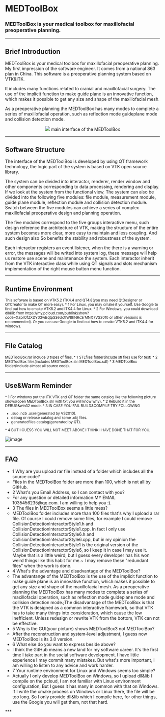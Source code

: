 # MEDToolBox
### MEDToolBox is your medical toolbox for maxillofacial preoperative planning.
***

## Brief Introduction
 
 MEDToolBox is your medical toolbox for maxillofacial preoperative planning. My first impression of the software engineer. It comes from a national 863 plan in China. This software is a preoperative planning system based on VTK&ITK. 
 
 It includes many functions related to cranial and maxillofacial surgery. The use of the implicit function to make guide plane is an innovative function, which makes it possible to get any size and shape of the maxillofacial mesh. 
 
 As a preoperative planning the MEDToolBox has many modes to complete a series of maxillofacial operation, such as reflection mode guideplane mode and collision detection mode.

 
 <div  align="center">
 <img src="https://github.com/RuojiWang/MEDToolBox/raw/Modify-Source-Code/images-folder/switch-meun.png" height="624*1.8" width="658*1.8"/>
 <center"> main interface of the MEDToolBox</center>
 </div>
 
***

## Software Structure

 The interface of the MEDToolBox is developed by using QT framework technology, the logic part of the system is based on VTK open source library. 
 
 The system can be divided into interactor, renderer, render window and other components corresponding to data processing, rendering and display. If we look at the system from the functional view, The system can also be divided into the following five modules: file module, measurement module, guide plane module, reflection module and collision detection module. Switch between the five modules can achieve a series of complex maxillofacial preoperative design and planning operation. 
 
 The five modules correspond to the five groups interactive menu, such design reference the architecture of VTK, making the structure of the entire system becomes more clear, more easy to maintain and less coupling. And such design also So benefits the stability and robustness of the system. 
 
 Each interactor registers an event listener, when the there is a warning or error, the messages will be writed into system log, these message will help us restore use scene and maintenance the system. Each interactor inherit from the VTK interactive class while using QT signals and slots mechanism implementation of the right mouse button menu function.

***

## Runtime Environment
 <small>
 This software is based on VTK5.2 ITK4.4 and QT4.8(you may need QtDesigner or QTCreator to make QT more easy). 
 * 1 For Linux, you may cmake it yourself. Use Google to find out how to cmake VTK5.2 and ITK4.4 for Linux.  
 * 2 For Windows, you could download dll&lib from https://my.pcloud.com/publink/show?code=XZprOfZXDY03wBqtpS3eUctlW8hNRc3rMNX (VS2010 or other versions is recommended). Or you can use Google to find out how to cmake VTK5.2 and ITK4.4 for windows. 
 </small>

***

## File Catalog
 <small>
 MEDToolBox.rar include 3 types of files.
 * 1 STLfiles folder(include stl files use for test)
 * 2 MEDToolBox files(includes MEDToolBox.sln MEDToolBox.sdf) 
 * 3 MEDToolBox folder(include almost all source code). 
 </small>

***

## Use&Warm Reminder
 <small>
 * 1 For windows put the ITK VTK and QT folder the same catalog like the following picture shows(open MEDToolBox.sln with txt you will know why). 
 * 2 Rebuild it in the DEBUG&win32 mode.
 * 3 IN CASE YOU FAIL BUILD&COMPILE TRY FOLLOWING
   <ol>
   <li type="disc">.suo .ncb .user(generated by VS2010).</li>
   <li type="disc">debug or release catalog and some .obj files.</li>
   <li type="disc">generatedfiles catalog(generated by QT).</li>
   </ol>
 * 4 BUT I GUESS YOU WILL NOT MEET ABOVE I THINK I HAVE DONE THAT FOR YOU.
 </small>

 ![image](https://github.com/RuojiWang/MEDToolBox/raw/Modify-Source-Code/images-folder/how-to-place-folders.png)
***

## FAQ
 <ol>
   <li type="disc">1 Why are you upload rar file instead of a folder which includes all the source code?</li>
   <li type="circle">Files in the MEDToolBox folder are more than 100, which is not all by GitHub.</li>
   
   <li type="disc">2 What's you Email Address, so I can contact with you?</li>
   <li type="circle">For any question or detailed information:MY EMAIL 1035456235@qq.com. I am willing to help you :).</li>

   <li type="disc">3 The files in MEDToolBox seems a little mess?</li>
   <li type="circle">MEDToolBox folder includes more than 100 files that's why I upload a rar file. Of course I could remove some files, for    example I could remove CollisionDetectionInteractorStyle1.h and CollisionDetectionInteractorStyle1.cpp. In fact I only use CollisionDetectionInteractorStyle6.h and CollisionDetectionInteractorStyle6.cpp, but in my opinion the CollisionDetectionInteractorStyle1 is the original version of the CollisionDetectionInteractorStyle6, so I keep it in case I may use it. Maybe that is a little weird, but I guess every developer has his won weird things like this habit for me.~ I may remove these "redundant files" when the work is done.</li>

   <li type="disc">4 What's the advantage and disadvantage of the MEDToolBox?</li>
   <li type="circle">The advantange of the MEDToolBox is the use of the implicit function to make guide plane is an innovative function, which makes it possible to get any size and shape of the maxillofacial mesh. As a preoperative planning the MEDToolBox has many modes to complete a series of maxillofacial operation, such as reflection mode guideplane mode and collision detection mode.;The disadvantage of the MEDToolBox is that the VTK is designed as a common interactive framework, so that VTK has to take many things into consideration, which cause the low inefficient. Unless redesign or rewrite VTK from the bottom, VTK can not be effective.</li>

   <li type="disc">5 Why is the GUI(your picture) shows MEDToolBox3 not MEDToolBox?</li>
   <li type="circle">After the reconstruction and system-level adjustment, I guess now MEDToolBox is its 3.0 version.</li>

   <li type="disc">6 What else do you want to express beside above?</li>
   <li type="circle">I think the GitHub means a new land for my software career. It's the first time I take part in the social software development. I have little experience I may commit many mistakes. But what's more important, I am willing to listen to any advice and work harder.</li>

   <li type="disc">7 Your runtime environment for Linux and Windows seems too simple?</li>
   <li type="circle">Actually I only develop MEDToolBox on Windows, so I upload dll&lib I compile on the pcloud, I am not familiar with Linux environment configuration, But I guess it has many in common with that on Windows. If I write the cmake process on Windows or Linux there, the file will be too long. So I only provide dll&lib which I compile here, for other things, use the Google you will get them, not that hard.</li>
 </ol>
***
